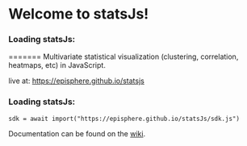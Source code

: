 # Welcome to statsJs!



### Loading statsJs: 
=======
Multivariate statistical visualization (clustering, correlation, heatmaps, etc) in JavaScript. 

live at: https://episphere.github.io/statsjs

### Loading statsJs:

`sdk = await import("https://episphere.github.io/statsJs/sdk.js")`



Documentation can be found on the [wiki](https://github.com/episphere/statsJs/wiki).
